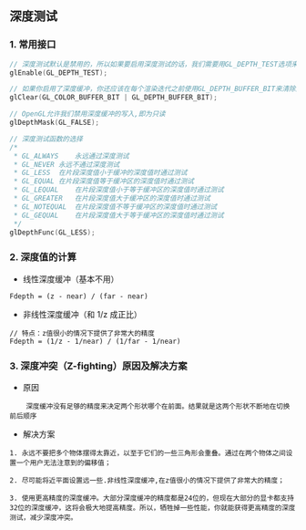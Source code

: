 ## 深度测试

### 1. 常用接口
```c++
// 深度测试默认是禁用的，所以如果要启用深度测试的话，我们需要用GL_DEPTH_TEST选项来启用它
glEnable(GL_DEPTH_TEST);

// 如果你启用了深度缓冲，你还应该在每个渲染迭代之前使用GL_DEPTH_BUFFER_BIT来清除深度缓冲，否则你会仍在使用上一次渲染迭代中的写入的深度值：
glClear(GL_COLOR_BUFFER_BIT | GL_DEPTH_BUFFER_BIT);

// OpenGL允许我们禁用深度缓冲的写入,即为只读
glDepthMask(GL_FALSE);

// 深度测试函数的选择
/*
 * GL_ALWAYS	永远通过深度测试
 * GL_NEVER	永远不通过深度测试
 * GL_LESS	在片段深度值小于缓冲的深度值时通过测试
 * GL_EQUAL	在片段深度值等于缓冲区的深度值时通过测试
 * GL_LEQUAL	在片段深度值小于等于缓冲区的深度值时通过测试
 * GL_GREATER	在片段深度值大于缓冲区的深度值时通过测试
 * GL_NOTEQUAL	在片段深度值不等于缓冲区的深度值时通过测试
 * GL_GEQUAL	在片段深度值大于等于缓冲区的深度值时通过测试
 */
glDepthFunc(GL_LESS);
```

### 2. 深度值的计算
- 线性深度缓冲（基本不用）
```
Fdepth = (z - near) / (far - near)
```
- 非线性深度缓冲（和 1/z 成正比）
```
// 特点：z值很小的情况下提供了非常大的精度
Fdepth = (1/z - 1/near) / (1/far - 1/near)
```

### 3. 深度冲突（Z-fighting）原因及解决方案
- 原因
```text
    深度缓冲没有足够的精度来决定两个形状哪个在前面。结果就是这两个形状不断地在切换前后顺序
```
- 解决方案
```text
1. 永远不要把多个物体摆得太靠近，以至于它们的一些三角形会重叠。通过在两个物体之间设置一个用户无法注意到的偏移值；

2. 尽可能将近平面设置远一些.非线性深度缓冲,在z值很小的情况下提供了非常大的精度；

3. 使用更高精度的深度缓冲。大部分深度缓冲的精度都是24位的，但现在大部分的显卡都支持32位的深度缓冲，这将会极大地提高精度。所以，牺牲掉一些性能，你就能获得更高精度的深度测试，减少深度冲突。
```